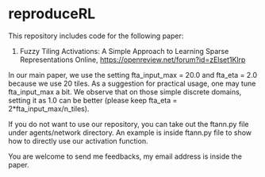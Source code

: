 # reproduceRL

This repository includes code for the following paper: 

1. Fuzzy Tiling Activations: A Simple Approach to Learning Sparse Representations Online, https://openreview.net/forum?id=zElset1Klrp

In our main paper, we use the setting fta_input_max = 20.0 and fta_eta = 2.0 because we use 20 tiles. As a suggestion for practical usage, one may tune fta_input_max a bit. We observe that on those simple discrete domains, setting it as 1.0 can be better (please keep fta_eta = 2*fta_input_max/n_tiles). 

If you do not want to use our repository, you can take out the ftann.py file under agents/network directory. An example is inside ftann.py file to show how to directly use our activation function. 

You are welcome to send me feedbacks, my email address is inside the paper. 
